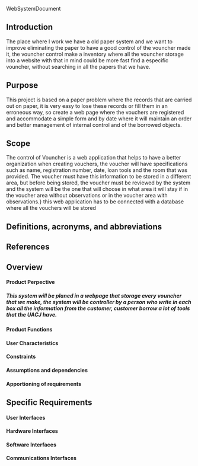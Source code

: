 WebSystemDocument

## Introduction 
  The place where I work we have a old paper system and we want to improve eliminating the paper to have a good control of the vouncher made it, the vouncher control make a inventory where all the vouncher storage into a website with that in mind could be more fast find a especific vouncher, without searching in all the papers that we have.
## Purpose
  This project is based on a paper problem where the records that are carried out on paper, it is very easy to lose these records or fill them in an erroneous way, so create a web page where the vouchers are registered and accommodate a simple form and by date where it will maintain an order and better management of internal control and of the borrowed objects.
## Scope
  The control of Vouncher is a web application that helps to have a better organization when creating vouchers, the voucher will have specifications such as name, registration number, date, loan tools and the room that was provided. The voucher must have this information to be stored in a different area, but before being stored, the voucher must be reviewed by the system and the system will be the one that will choose in what area it will stay if in the voucher area without observations or in the voucher area with observations.}
this web application has to be connected with a database where all the vouchers will be stored 

## Definitions, acronyms, and abbreviations


## References

## Overview
 #### Product Perpective
  ##### This system will be planed in a webpage that storage every vouncher that we make, the system will be controller by a person who     write in each box all the information from the customer, customer borrow a lot of tools that the UACJ have.
  
 #### Product Functions
 #### User Characteristics
 #### Constraints
 #### Assumptions and dependencies
 #### Apportioning of requirements

## Specific Requirements 

 #### User Interfaces
 #### Hardware Interfaces
 #### Software Interfaces
 #### Communications Interfaces

